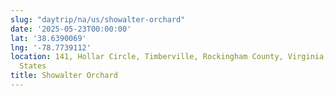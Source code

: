 ```yaml
---
slug: "daytrip/na/us/showalter-orchard"
date: '2025-05-23T00:00:00'
lat: '38.6390069'
lng: '-78.7739112'
location: 141, Hollar Circle, Timberville, Rockingham County, Virginia, 22853, United
  States
title: Showalter Orchard
---
```




